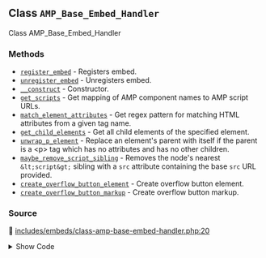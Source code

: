 ## Class `AMP_Base_Embed_Handler`

Class AMP_Base_Embed_Handler

### Methods

* [`register_embed`](../method/AMP_Base_Embed_Handler/register_embed.md) - Registers embed.
* [`unregister_embed`](../method/AMP_Base_Embed_Handler/unregister_embed.md) - Unregisters embed.
* [`__construct`](../method/AMP_Base_Embed_Handler/__construct.md) - Constructor.
* [`get_scripts`](../method/AMP_Base_Embed_Handler/get_scripts.md) - Get mapping of AMP component names to AMP script URLs.
* [`match_element_attributes`](../method/AMP_Base_Embed_Handler/match_element_attributes.md) - Get regex pattern for matching HTML attributes from a given tag name.
* [`get_child_elements`](../method/AMP_Base_Embed_Handler/get_child_elements.md) - Get all child elements of the specified element.
* [`unwrap_p_element`](../method/AMP_Base_Embed_Handler/unwrap_p_element.md) - Replace an element&#039;s parent with itself if the parent is a &lt;p&gt; tag which has no attributes and has no other children.
* [`maybe_remove_script_sibling`](../method/AMP_Base_Embed_Handler/maybe_remove_script_sibling.md) - Removes the node&#039;s nearest `&lt;script&gt;` sibling with a `src` attribute containing the base `src` URL provided.
* [`create_overflow_button_element`](../method/AMP_Base_Embed_Handler/create_overflow_button_element.md) - Create overflow button element.
* [`create_overflow_button_markup`](../method/AMP_Base_Embed_Handler/create_overflow_button_markup.md) - Create overflow button markup.
### Source

:link: [includes/embeds/class-amp-base-embed-handler.php:20](/includes/embeds/class-amp-base-embed-handler.php#L20-L239)

<details>
<summary>Show Code</summary>

```php
abstract class AMP_Base_Embed_Handler {
	/**
	 * Default width.
	 *
	 * In some cases, this may be the string 'auto' when a fixed-height layout is used.
	 *
	 * @var int|string
	 */
	protected $DEFAULT_WIDTH = 600;

	/**
	 * Default height.
	 *
	 * @var int
	 */
	protected $DEFAULT_HEIGHT = 480;

	/**
	 * Default arguments.
	 *
	 * @var array
	 */
	protected $args = [];

	/**
	 * Whether or not conversion was completed.
	 *
	 * @var boolean
	 */
	protected $did_convert_elements = false;

	/**
	 * Registers embed.
	 */
	abstract public function register_embed();

	/**
	 * Unregisters embed.
	 */
	abstract public function unregister_embed();

	/**
	 * Constructor.
	 *
	 * @param array $args Height and width for embed.
	 */
	public function __construct( $args = [] ) {
		$this->args = wp_parse_args(
			$args,
			[
				'width'  => $this->DEFAULT_WIDTH,
				'height' => $this->DEFAULT_HEIGHT,
			]
		);
	}

	/**
	 * Get mapping of AMP component names to AMP script URLs.
	 *
	 * This is normally no longer needed because the validating
	 * sanitizer will automatically detect the need for them via
	 * the spec.
	 *
	 * @see AMP_Tag_And_Attribute_Sanitizer::get_scripts()
	 * @return array Scripts.
	 */
	public function get_scripts() {
		return [];
	}

	/**
	 * Get regex pattern for matching HTML attributes from a given tag name.
	 *
	 * @since 1.5.0
	 *
	 * @param string   $html            HTML source haystack.
	 * @param string   $tag_name        Tag name.
	 * @param string[] $attribute_names Attribute names.
	 * @return string[]|null Matched attributes, or null if the element was not matched at all.
	 */
	protected function match_element_attributes( $html, $tag_name, $attribute_names ) {
		$pattern = sprintf(
			'/<%s%s/',
			preg_quote( $tag_name, '/' ),
			implode(
				'',
				array_map(
					static function ( $attr_name ) {
						return sprintf( '(?=[^>]*?%1$s="(?P<%1$s>[^"]+)")?', preg_quote( $attr_name, '/' ) );
					},
					$attribute_names
				)
			)
		);
		if ( ! preg_match( $pattern, $html, $matches ) ) {
			return null;
		}
		return wp_array_slice_assoc( $matches, $attribute_names );
	}

	/**
	 * Get all child elements of the specified element.
	 *
	 * @since 2.0.6
	 *
	 * @param DOMElement $node Element.
	 * @return DOMElement[] Array of child elements for specified element.
	 */
	protected function get_child_elements( DOMElement $node ) {
		return array_filter(
			iterator_to_array( $node->childNodes ),
			static function ( DOMNode $child ) {
				return $child instanceof DOMElement;
			}
		);
	}

	/**
	 * Replace an element's parent with itself if the parent is a <p> tag which has no attributes and has no other children.
	 *
	 * This usually happens while `wpautop()` processes the element.
	 *
	 * @since 2.0.6
	 * @see AMP_Tag_And_Attribute_Sanitizer::remove_node()
	 *
	 * @param DOMElement $node Node.
	 */
	protected function unwrap_p_element( DOMElement $node ) {
		$parent_node = $node->parentNode;
		if (
			$parent_node instanceof DOMElement
			&&
			'p' === $parent_node->tagName
			&&
			false === $parent_node->hasAttributes()
			&&
			1 === count( $this->get_child_elements( $parent_node ) )
		) {
			$parent_node->parentNode->replaceChild( $node, $parent_node );
		}
	}

	/**
	 * Removes the node's nearest `<script>` sibling with a `src` attribute containing the base `src` URL provided.
	 *
	 * @since 2.1
	 *
	 * @param DOMElement $node           The DOMNode to whose sibling is the script to be removed.
	 * @param callable   $match_callback Callback which is passed the script element to determine if it is a match.
	 */
	protected function maybe_remove_script_sibling( DOMElement $node, callable $match_callback ) {
		$next_element_sibling = $node->nextSibling;
		while ( $next_element_sibling && ! $next_element_sibling instanceof DOMElement ) {
			$next_element_sibling = $next_element_sibling->nextSibling;
		}
		if ( ! $next_element_sibling instanceof DOMElement ) {
			return;
		}

		// Handle case where script is immediately following.
		if ( Tag::SCRIPT === $next_element_sibling->tagName && $match_callback( $next_element_sibling ) ) {
			$next_element_sibling->parentNode->removeChild( $next_element_sibling );
			return;
		}

		// Handle case where script is wrapped in paragraph by wpautop.
		if ( 'p' === $next_element_sibling->tagName ) {
			/** @var DOMElement[] $children_elements */
			$children_elements = array_values(
				array_filter(
					iterator_to_array( $next_element_sibling->childNodes ),
					static function ( DOMNode $child ) {
						return $child instanceof DOMElement;
					}
				)
			);

			if (
				1 === count( $children_elements )
				&&
				Tag::SCRIPT === $children_elements[0]->tagName
				&&
				$match_callback( $children_elements[0] )
			) {
				$next_element_sibling->parentNode->removeChild( $next_element_sibling );
			}
		}
	}

	/**
	 * Create overflow button element.
	 *
	 * @param Document $dom  Document.
	 * @param string   $text Button text (optional).
	 * @return Element Button element.
	 */
	protected function create_overflow_button_element( Document $dom, $text = null ) {
		if ( ! $text ) {
			$text = __( 'See more', 'amp' );
		}
		$overflow = $dom->createElement( Tag::BUTTON );
		$overflow->setAttributeNode( $dom->createAttribute( Attribute::OVERFLOW ) );
		$overflow->setAttribute( Attribute::TYPE, 'button' );
		$overflow->textContent = $text;
		return $overflow;
	}

	/**
	 * Create overflow button markup.
	 *
	 * @param string $text Button text (optional).
	 * @return string Button markup.
	 */
	protected function create_overflow_button_markup( $text = null ) {
		if ( ! $text ) {
			$text = __( 'See more', 'amp' );
		}
		return sprintf( '<button overflow type="button">%s</button>', esc_html( $text ) );
	}
}
```

</details>
